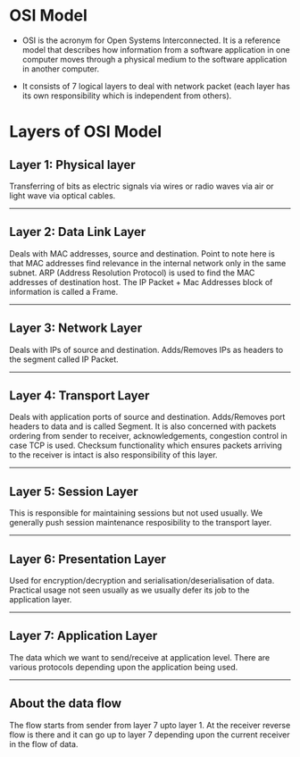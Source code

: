 # OSI Model 

- OSI is the acronym for Open Systems Interconnected. It is a reference model that describes how information from a software application in one computer moves through a physical medium to the software application in another computer.

- It consists of 7 logical layers to deal with network packet (each layer has its own responsibility which is independent from others).

# Layers of OSI Model

## Layer 1: Physical layer 

Transferring of bits as electric signals via wires or radio waves via air or light wave via optical cables.

----

## Layer 2: Data Link Layer

Deals with MAC addresses, source and destination. Point to note here is that MAC addresses find relevance in the internal network only in the same subnet. ARP (Address Resolution Protocol) is used to find the MAC addresses of destination host. The IP Packet + Mac Addresses block of information is called a Frame.

----

## Layer 3: Network Layer

Deals with IPs of source and destination. Adds/Removes IPs as headers to the segment called IP Packet.

----

## Layer 4: Transport Layer

Deals with application ports of source and destination. Adds/Removes port headers to data and is called Segment. It is also concerned with packets ordering from sender to receiver, acknowledgements, congestion control in case TCP is used. Checksum functionality which ensures packets arriving to the receiver is intact is also responsibility of this layer.

----

## Layer 5: Session Layer

This is responsible for maintaining sessions but not used usually. We generally push session maintenance resposibility to the transport layer. 

----
## Layer 6: Presentation Layer

Used for encryption/decryption and serialisation/deserialisation of data. Practical usage not seen usually as we usually defer its job to the application layer.

---
## Layer 7: Application Layer

The data which we want to send/receive at application level. There are various protocols depending upon the application being used.

----

## About the data flow

The flow starts from sender from layer 7 upto layer 1. At the receiver reverse flow is there and it can go up to layer 7 depending upon the current receiver in the flow of data.